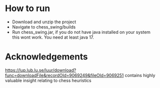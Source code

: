 # How to run
- Download and unzip the project
- Navigate to chess_swing/builds
- Run chess_swing.jar, if you do not have java installed on your system this wont work. You need at least java 17.

# Acknowledgements
https://lup.lub.lu.se/luur/download?func=downloadFile&recordOId=9069249&fileOId=9069251 
contains highly valuable insight relating to chess heuristics
